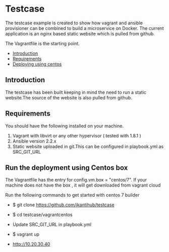# Testcase

The testcase example is created to show how vagrant and ansible provisioner can be combined to build a microservice on Docker.
The current application is an nginx based static website which is pulled from github.

The Vagrantfile is the starting point.

* [Introduction](#getting-started)
* [Requirements](#requirements)
* [Deploying using centos](#deploying-centos)

## Introduction
The testcase has been built keeping in mind the need to run a static website.The source of the website is also pulled from github.

## Requirements
You should have the following installed on your machine.

1. Vagrant with libvirt or any other hypervisor ( tested with 1.8.1 )
2. Ansible version 2.2.x
3. Static website uploaded in git.This can be configured in playbook.yml as SRC_GIT_URL 

## Run the deployment using Centos box 
The Vagrantfile has the entry for config.vm.box = "centos/7".
If your machine does not have the box , it will get downloaded from vagrant cloud
 
Run the following commands to get started with centos 7 builder

* $ git clone https://github.com/jkantihub/testcase

* $ cd testcase/vagrantcentos

* Update SRC_GIT_URL in playbook.yml  
 
* $ vagrant up

* http://10.20.30.40 
